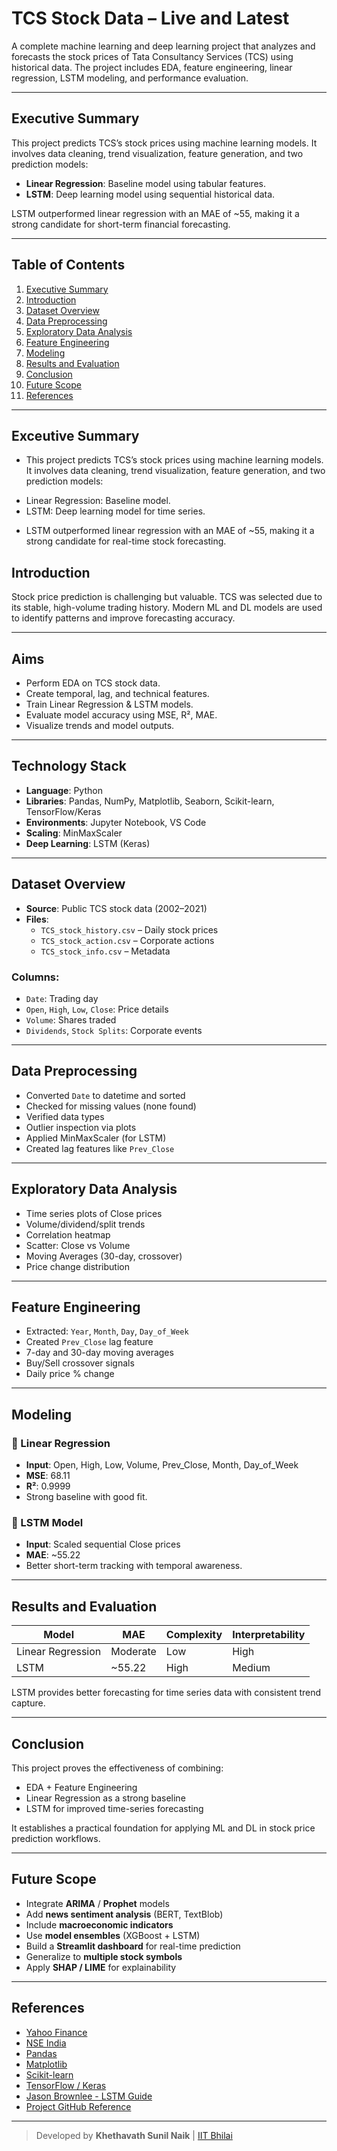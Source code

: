# TCS Stock Data – Live and Latest

A complete machine learning and deep learning project that analyzes and forecasts the stock prices of Tata Consultancy Services (TCS) using historical data. The project includes EDA, feature engineering, linear regression, LSTM modeling, and performance evaluation.

---

## Executive Summary
This project predicts TCS’s stock prices using machine learning models. It involves data cleaning, trend visualization, feature generation, and two prediction models:
- **Linear Regression**: Baseline model using tabular features.
- **LSTM**: Deep learning model using sequential historical data.

LSTM outperformed linear regression with an MAE of ~55, making it a strong candidate for short-term financial forecasting.

---

## Table of Contents
1. [Executive Summary](#-executive-summary)
2. [Introduction](#-introduction)  
3. [Dataset Overview](#-dataset-overview)  
4. [Data Preprocessing](#-data-preprocessing)  
5. [Exploratory Data Analysis](#-exploratory-data-analysis)  
6. [Feature Engineering](#-feature-engineering)  
7. [Modeling](#-modeling)  
8. [Results and Evaluation](#-results-and-evaluation)  
9. [Conclusion](#-conclusion)  
10. [Future Scope](#-future-scope)  
11. [References](#-references)

---
## Exceutive Summary
- This project predicts TCS’s stock prices using machine learning models. It involves data cleaning, trend visualization, feature generation, and two prediction models:
* Linear Regression: Baseline model.
* LSTM: Deep learning model for time series.

- LSTM outperformed linear regression with an MAE of ~55, making it a strong candidate for real-time stock forecasting.


## Introduction
Stock price prediction is challenging but valuable. TCS was selected due to its stable, high-volume trading history. Modern ML and DL models are used to identify patterns and improve forecasting accuracy.

---

## Aims
- Perform EDA on TCS stock data.
- Create temporal, lag, and technical features.
- Train Linear Regression & LSTM models.
- Evaluate model accuracy using MSE, R², MAE.
- Visualize trends and model outputs.

---

## Technology Stack
- **Language**: Python  
- **Libraries**: Pandas, NumPy, Matplotlib, Seaborn, Scikit-learn, TensorFlow/Keras  
- **Environments**: Jupyter Notebook, VS Code  
- **Scaling**: MinMaxScaler  
- **Deep Learning**: LSTM (Keras)

---

## Dataset Overview
- **Source**: Public TCS stock data (2002–2021)
- **Files**:
  - `TCS_stock_history.csv` – Daily stock prices
  - `TCS_stock_action.csv` – Corporate actions
  - `TCS_stock_info.csv` – Metadata

### Columns:
- `Date`: Trading day  
- `Open`, `High`, `Low`, `Close`: Price details  
- `Volume`: Shares traded  
- `Dividends`, `Stock Splits`: Corporate events

---

## Data Preprocessing
- Converted `Date` to datetime and sorted
- Checked for missing values (none found)
- Verified data types
- Outlier inspection via plots
- Applied MinMaxScaler (for LSTM)
- Created lag features like `Prev_Close`

---

## Exploratory Data Analysis
- Time series plots of Close prices
- Volume/dividend/split trends
- Correlation heatmap
- Scatter: Close vs Volume
- Moving Averages (30-day, crossover)
- Price change distribution

---

## Feature Engineering
- Extracted: `Year`, `Month`, `Day`, `Day_of_Week`
- Created `Prev_Close` lag feature
- 7-day and 30-day moving averages
- Buy/Sell crossover signals
- Daily price % change

---

## Modeling

### 🔹 Linear Regression
- **Input**: Open, High, Low, Volume, Prev_Close, Month, Day_of_Week  
- **MSE**: 68.11  
- **R²**: 0.9999  
- Strong baseline with good fit.

### 🔹 LSTM Model
- **Input**: Scaled sequential Close prices  
- **MAE**: ~55.22  
- Better short-term tracking with temporal awareness.

---

## Results and Evaluation

| Model            | MAE      | Complexity | Interpretability |
|------------------|----------|------------|------------------|
| Linear Regression| Moderate | Low        | High             |
| LSTM             | ~55.22   | High       | Medium           |

LSTM provides better forecasting for time series data with consistent trend capture.

---

## Conclusion
This project proves the effectiveness of combining:
- EDA + Feature Engineering  
- Linear Regression as a strong baseline  
- LSTM for improved time-series forecasting  

It establishes a practical foundation for applying ML and DL in stock price prediction workflows.

---

## Future Scope
- Integrate **ARIMA** / **Prophet** models
- Add **news sentiment analysis** (BERT, TextBlob)
- Include **macroeconomic indicators**
- Use **model ensembles** (XGBoost + LSTM)
- Build a **Streamlit dashboard** for real-time prediction
- Generalize to **multiple stock symbols**
- Apply **SHAP / LIME** for explainability

---

## References
- [Yahoo Finance](https://finance.yahoo.com)  
- [NSE India](https://www.nseindia.com)  
- [Pandas](https://pandas.pydata.org/docs/)  
- [Matplotlib](https://matplotlib.org/)  
- [Scikit-learn](https://scikit-learn.org/)  
- [TensorFlow / Keras](https://www.tensorflow.org/api_docs/python/tf/keras)  
- [Jason Brownlee - LSTM Guide](https://machinelearningmastery.com/time-series-forecasting-long-short-term-memory-network-python/)  
- [Project GitHub Reference](https://github.com/Vatshayan/Final-Year-Machine-Learning-Stock-Price-Prediction-Project)

---

> Developed by **Khethavath Sunil Naik** | [IIT Bhilai](https://www.iitbhilai.ac.in)

